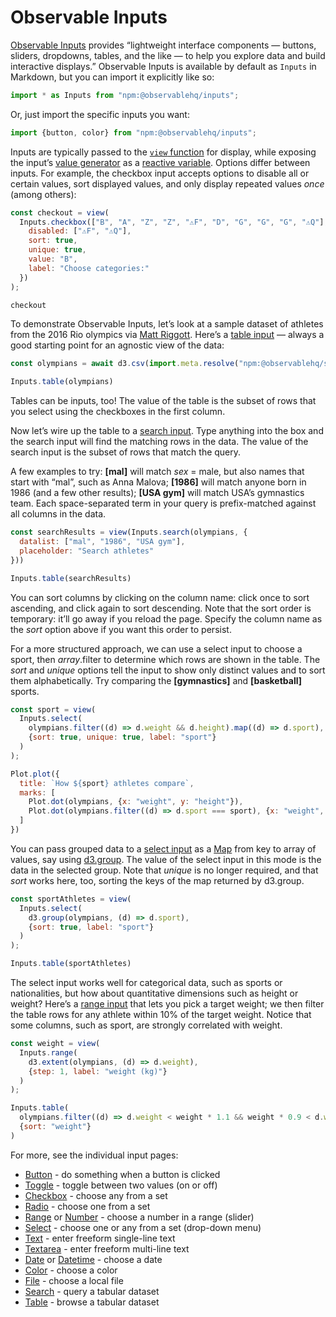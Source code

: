 # Observable Inputs

[Observable Inputs](https://github.com/observablehq/inputs) provides “lightweight interface components — buttons, sliders, dropdowns, tables, and the like — to help you explore data and build interactive displays.” Observable Inputs is available by default as `Inputs` in Markdown, but you can import it explicitly like so:

```js echo
import * as Inputs from "npm:@observablehq/inputs";
```

Or, just import the specific inputs you want:

```js echo
import {button, color} from "npm:@observablehq/inputs";
```

Inputs are typically passed to the [`view` function](<../reactivity#inputs>) for display, while exposing the input’s [value generator](../reactivity#generators) as a [reactive variable](../reactivity). Options differ between inputs. For example, the checkbox input accepts options to disable all or certain values, sort displayed values, and only display repeated values _once_ (among others):

```js echo
const checkout = view(
  Inputs.checkbox(["B", "A", "Z", "Z", "⚠️F", "D", "G", "G", "G", "⚠️Q"], {
    disabled: ["⚠️F", "⚠️Q"],
    sort: true,
    unique: true,
    value: "B",
    label: "Choose categories:"
  })
);
```

```js echo
checkout
```

To demonstrate Observable Inputs, let’s look at a sample dataset of athletes from the 2016 Rio olympics via [Matt Riggott](https://flother.is/2017/olympic-games-data/). Here’s a [table input](./table) — always a good starting point for an agnostic view of the data:

```js
const olympians = await d3.csv(import.meta.resolve("npm:@observablehq/sample-datasets/olympians.csv"), (d) => (delete d.id, delete d.info, d3.autoType(d)));
```

```js echo
Inputs.table(olympians)
```

<div class="tip">Tables can be inputs, too! The value of the table is the subset of rows that you select using the checkboxes in the first column.</div>

Now let’s wire up the table to a [search input](./search). Type anything into the box and the search input will find the matching rows in the data. The value of the search input is the subset of rows that match the query.

A few examples to try: **[mal]** will match _sex_ = male, but also names that start with “mal”, such as Anna Malova; **[1986]** will match anyone born in 1986 (and a few other results); **[USA gym]** will match USA’s gymnastics team. Each space-separated term in your query is prefix-matched against all columns in the data.

```js echo
const searchResults = view(Inputs.search(olympians, {
  datalist: ["mal", "1986", "USA gym"],
  placeholder: "Search athletes"
}))
```

```js echo
Inputs.table(searchResults)
```

You can sort columns by clicking on the column name: click once to sort ascending, and click again to sort descending. Note that the sort order is temporary: it’ll go away if you reload the page. Specify the column name as the _sort_ option above if you want this order to persist.

For a more structured approach, we can use a select input to choose a sport, then _array_.filter to determine which rows are shown in the table. The _sort_ and _unique_ options tell the input to show only distinct values and to sort them alphabetically. Try comparing the **[gymnastics]** and **[basketball]** sports.

```js echo
const sport = view(
  Inputs.select(
    olympians.filter((d) => d.weight && d.height).map((d) => d.sport),
    {sort: true, unique: true, label: "sport"}
  )
);
```

```js echo
Plot.plot({
  title: `How ${sport} athletes compare`,
  marks: [
    Plot.dot(olympians, {x: "weight", y: "height"}),
    Plot.dot(olympians.filter((d) => d.sport === sport), {x: "weight", y: "height", stroke: "red"})
  ]
})
```

You can pass grouped data to a [select input](./select) as a [Map](https://developer.mozilla.org/en-US/docs/Web/JavaScript/Reference/Global_Objects/Map) from key to array of values, say using [d3.group](https://d3js.org/d3-array/group). The value of the select input in this mode is the data in the selected group. Note that _unique_ is no longer required, and that _sort_ works here, too, sorting the keys of the map returned by d3.group.

```js echo
const sportAthletes = view(
  Inputs.select(
    d3.group(olympians, (d) => d.sport),
    {sort: true, label: "sport"}
  )
);
```

```js echo
Inputs.table(sportAthletes)
```

The select input works well for categorical data, such as sports or nationalities, but how about quantitative dimensions such as height or weight? Here’s a [range input](./range) that lets you pick a target weight; we then filter the table rows for any athlete within 10% of the target weight. Notice that some columns, such as sport, are strongly correlated with weight.

```js echo
const weight = view(
  Inputs.range(
    d3.extent(olympians, (d) => d.weight),
    {step: 1, label: "weight (kg)"}
  )
);
```

```js echo
Inputs.table(
  olympians.filter((d) => d.weight < weight * 1.1 && weight * 0.9 < d.weight),
  {sort: "weight"}
)
```

For more, see the individual input pages:

- [Button](./button) - do something when a button is clicked
- [Toggle](./toggle) - toggle between two values (on or off)
- [Checkbox](./checkbox) - choose any from a set
- [Radio](./radio) - choose one from a set
- [Range](./range) or [Number](./range) - choose a number in a range (slider)
- [Select](./select) - choose one or any from a set (drop-down menu)
- [Text](./text) - enter freeform single-line text
- [Textarea](./textarea) - enter freeform multi-line text
- [Date](./date) or [Datetime](./date) - choose a date
- [Color](./color) - choose a color
- [File](./file) - choose a local file
- [Search](./search) - query a tabular dataset
- [Table](./table) - browse a tabular dataset
